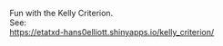 


Fun with the Kelly Criterion.  
See:  
<https://etatxd-hans0elliott.shinyapps.io/kelly_criterion/>

